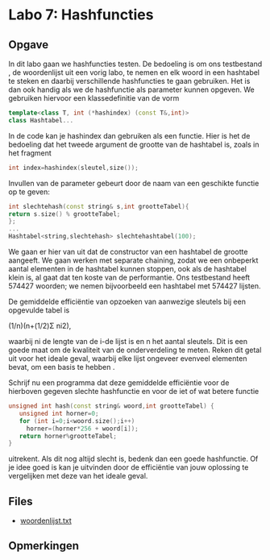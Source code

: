# Labo 7: Hashfuncties

## Opgave

In dit labo gaan we hashfuncties testen. De bedoeling is om ons testbestand , de woordenlijst uit een vorig labo, te nemen en elk woord in een hashtabel te steken en daarbij verschillende hashfuncties te gaan gebruiken. Het is dan ook handig als we de hashfunctie als parameter kunnen opgeven. We gebruiken hiervoor een klassedefinitie van de vorm 

```cpp
template<class T, int (*hashindex) (const T&,int)>
class Hashtabel...
```

In de code kan je hashindex dan gebruiken als een functie. Hier is het de bedoeling dat het tweede argument de grootte van de hashtabel is, zoals in het fragment 

```cpp
int index=hashindex(sleutel,size());
```

Invullen van de parameter gebeurt door de naam van een geschikte functie op te geven: 

```cpp
int slechtehash(const string& s,int grootteTabel){
return s.size() % grootteTabel;
};
...
Hashtabel<string,slechtehash> slechtehashtabel(100);
```

We gaan er hier van uit dat de constructor van een hashtabel de grootte aangeeft. We gaan werken met separate chaining, zodat we een onbeperkt aantal elementen in de hashtabel kunnen stoppen, ook als de hashtabel klein is, al gaat dat ten koste van de performantie. Ons testbestand heeft 574427 woorden; we nemen bijvoorbeeld een hashtabel met 574427 lijsten.

De gemiddelde efficiëntie van opzoeken van aanwezige sleutels bij een opgevulde tabel is

(1/n)(n+(1/2)Σ ni2),

waarbij ni de lengte van de i-de lijst is en n het aantal sleutels. Dit is een goede maat om de kwaliteit van de onderverdeling te meten. Reken dit getal uit voor het ideale geval, waarbij elke lijst ongeveer evenveel elementen bevat, om een basis te hebben .

Schrijf nu een programma dat deze gemiddelde efficiëntie voor de hierboven gegeven slechte hashfunctie en voor de iet of wat betere functie

```cpp
unsigned int hash(const string& woord,int grootteTabel) {
   unsigned int horner=0;
   for (int i=0;i<woord.size();i++)
     horner=(horner*256 + woord[i]);
   return horner%grootteTabel;
}
```

uitrekent. Als dit nog altijd slecht is, bedenk dan een goede hashfunctie. Of je idee goed is kan je uitvinden door de efficiëntie van jouw oplossing te vergelijken met deze van het ideale geval.

## Files

- [woordenlijst.txt](https://github.com/Ciberth/NIE-Algorithms-I/blob/master/labs/lab07/woordenlijst.txt)

## Opmerkingen




